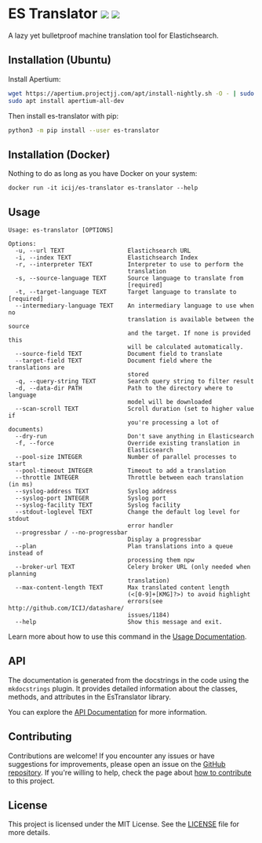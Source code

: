 # ES Translator [![](https://img.shields.io/github/actions/workflow/status/icij/es-translator/main.yml)](https://github.com/ICIJ/es-translator/actions) [![](https://img.shields.io/pypi/pyversions/es-translator)](https://pypi.org/project/es-translator/) 

A lazy yet bulletproof machine translation tool for Elastichsearch.

## Installation (Ubuntu)

Install Apertium:

```bash
wget https://apertium.projectjj.com/apt/install-nightly.sh -O - | sudo bash
sudo apt install apertium-all-dev
```

Then install es-translator with pip:

```bash
python3 -m pip install --user es-translator
```

## Installation (Docker)

Nothing to do as long as you have Docker on your system:

```
docker run -it icij/es-translator es-translator --help
```

## Usage

```
Usage: es-translator [OPTIONS]

Options:
  -u, --url TEXT                  Elastichsearch URL
  -i, --index TEXT                Elastichsearch Index
  -r, --interpreter TEXT          Interpreter to use to perform the
                                  translation
  -s, --source-language TEXT      Source language to translate from
                                  [required]
  -t, --target-language TEXT      Target language to translate to  [required]
  --intermediary-language TEXT    An intermediary language to use when no
                                  translation is available between the source
                                  and the target. If none is provided this
                                  will be calculated automatically.
  --source-field TEXT             Document field to translate
  --target-field TEXT             Document field where the translations are
                                  stored
  -q, --query-string TEXT         Search query string to filter result
  -d, --data-dir PATH             Path to the directory where to language
                                  model will be downloaded
  --scan-scroll TEXT              Scroll duration (set to higher value if
                                  you're processing a lot of documents)
  --dry-run                       Don't save anything in Elasticsearch
  -f, --force                     Override existing translation in
                                  Elasticsearch
  --pool-size INTEGER             Number of parallel processes to start
  --pool-timeout INTEGER          Timeout to add a translation
  --throttle INTEGER              Throttle between each translation (in ms)
  --syslog-address TEXT           Syslog address
  --syslog-port INTEGER           Syslog port
  --syslog-facility TEXT          Syslog facility
  --stdout-loglevel TEXT          Change the default log level for stdout
                                  error handler
  --progressbar / --no-progressbar
                                  Display a progressbar
  --plan                          Plan translations into a queue instead of
                                  processing them npw
  --broker-url TEXT               Celery broker URL (only needed when planning
                                  translation)
  --max-content-length TEXT       Max translated content length
                                  (<[0-9]+[KMG]?>) to avoid highlight
                                  errors(see http://github.com/ICIJ/datashare/
                                  issues/1184)
  --help                          Show this message and exit.
```

Learn more about how to use this command in the [Usage Documentation](usage.md).

## API

The documentation is generated from the docstrings in the code using the `mkdocstrings` plugin. It provides detailed information about the classes, methods, and attributes in the EsTranslator library.

You can explore the [API Documentation](api.md) for more information.

## Contributing

Contributions are welcome! If you encounter any issues or have suggestions for improvements, please open an issue on the [GitHub repository](https://github.com/icij/es-translator). If you're willing to help, check the page about [how to contribute](contributing.md) to this project.

## License

This project is licensed under the MIT License. See the [LICENSE](https://github.com/icij/es-translator/blob/main/LICENSE.md) file for more details.

